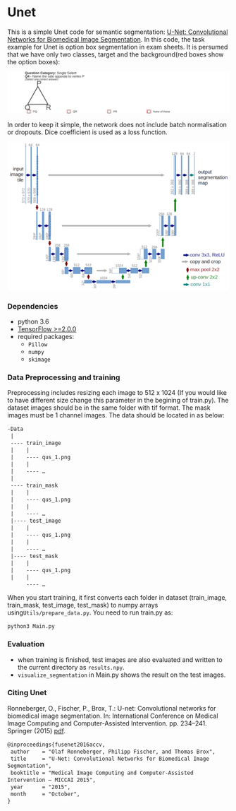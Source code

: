 # Unet
This is a simple Unet code for semantic segmentation: [U-Net: Convolutional Networks for Biomedical Image Segmentation](https://arxiv.org/abs/1505.04597). In this code, the task example for Unet is option box segmentation in exam sheets. It is persumed that we have only two classes, target and the background(red boxes show the option boxes):

<img src="Util/data_sample.png" width="1000px"/>


In order to keep it simple, the network does not include batch normalisation or dropouts.  Dice coefficient is used as a loss function.

<img src="Util/Unet_arch.png" width="800px"/>

### Dependencies
- python 3.6
- [TensorFlow >=2.0.0](https://www.tensorflow.org/get_started/os_setup)
- required packages:
    - `Pillow`
    - `numpy`
    - `skimage`

### Data Preprocessing and training
Preprocessing includes resizing each image to 512 x 1024 (If you would like to have different size change this parameter in the begining of train.py). The dataset images should be in the same folder with tif format. The mask images must be 1 channel images. The data should be located in as below:
```
-Data
 |
 ---- train_image
 |    |
 |    ---- qus_1.png
 |    |
 |    ---- …
 |
 ---- train_mask
 |    |
 |    ---- qus_1.png
 |    |
 |    ---- …
 |---- test_image
 |    |
 |    ---- qus_1.png
 |    |
 |    ---- …
 |---- test_mask
 |    |
 |    ---- qus_1.png
 |    |
      ---- …
```

When you start training, it first converts each folder in dataset (train_image, train_mask, test_image, test_mask) to numpy arrays using`Utils/prepare_data.py`. You need to run train.py as:

  ```
  python3 Main.py 
  ```


### Evaluation
- when training is finished, test images are also evaluated and written to the current directory as `results.npy`.
- `visualize_segmentation` in Main.py shows the result on the test images.

   

### Citing Unet
Ronneberger, O., Fischer, P., Brox, T.: U-net: Convolutional networks for biomedical
image segmentation. In: International Conference on Medical Image Computing
and Computer-Assisted Intervention. pp. 234–241. Springer (2015) [pdf](https://arxiv.org/abs/1505.04597).

    @inproceedings{fusenet2016accv,
     author    = "Olaf Ronneberger, Philipp Fischer, and Thomas Brox",
     title     = "U-Net: Convolutional Networks for Biomedical Image Segmentation",
     booktitle = "Medical Image Computing and Computer-Assisted Intervention – MICCAI 2015",
     year      = "2015",
     month     = "October",
    }
